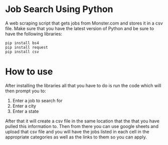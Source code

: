 # Job Search Using Python
A web scraping script that gets jobs from Monster.com and stores it in a csv file.
Make sure that you have the latest version of Python and be sure to have the following libraries:
```
pip install bs4
pip install request
pip install csv
```

# How to use
After installing the libraries all that you have to do is
run the code which will then prompt you to:

1. Enter a job to search for
2. Enter a city
3. Enter a state

After that it will create a csv file in the same location that the that you have pulled this information to.
Then from there you can use google sheets and upload that csv file and you will have the jobs
listed in each cell in the appropriate categories as well as the links to them so you can apply.
